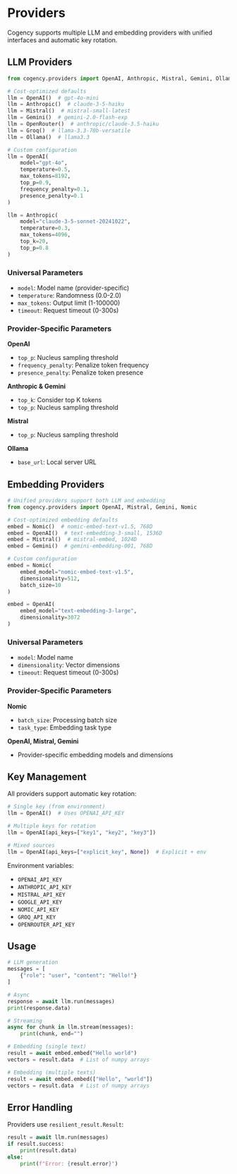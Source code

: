 # Providers

Cogency supports multiple LLM and embedding providers with unified interfaces and automatic key rotation.

## LLM Providers

```python
from cogency.providers import OpenAI, Anthropic, Mistral, Gemini, Ollama, OpenRouter, Groq, Nomic

# Cost-optimized defaults
llm = OpenAI()  # gpt-4o-mini
llm = Anthropic()  # claude-3-5-haiku
llm = Mistral()  # mistral-small-latest
llm = Gemini()  # gemini-2.0-flash-exp
llm = OpenRouter()  # anthropic/claude-3.5-haiku
llm = Groq()  # llama-3.3-70b-versatile
llm = Ollama()  # llama3.3

# Custom configuration
llm = OpenAI(
    model="gpt-4o",
    temperature=0.5,
    max_tokens=8192,
    top_p=0.9,
    frequency_penalty=0.1,
    presence_penalty=0.1
)

llm = Anthropic(
    model="claude-3-5-sonnet-20241022",
    temperature=0.3,
    max_tokens=4096,
    top_k=20,
    top_p=0.8
)
```

### Universal Parameters
- `model`: Model name (provider-specific)
- `temperature`: Randomness (0.0-2.0)
- `max_tokens`: Output limit (1-100000)
- `timeout`: Request timeout (0-300s)

### Provider-Specific Parameters

**OpenAI**
- `top_p`: Nucleus sampling threshold
- `frequency_penalty`: Penalize token frequency
- `presence_penalty`: Penalize token presence

**Anthropic & Gemini**
- `top_k`: Consider top K tokens
- `top_p`: Nucleus sampling threshold

**Mistral**
- `top_p`: Nucleus sampling threshold

**Ollama**
- `base_url`: Local server URL

## Embedding Providers

```python
# Unified providers support both LLM and embedding
from cogency.providers import OpenAI, Mistral, Gemini, Nomic

# Cost-optimized embedding defaults
embed = Nomic()  # nomic-embed-text-v1.5, 768D
embed = OpenAI()  # text-embedding-3-small, 1536D
embed = Mistral()  # mistral-embed, 1024D
embed = Gemini()  # gemini-embedding-001, 768D

# Custom configuration
embed = Nomic(
    embed_model="nomic-embed-text-v1.5",
    dimensionality=512,
    batch_size=10
)

embed = OpenAI(
    embed_model="text-embedding-3-large",
    dimensionality=3072
)
```

### Universal Parameters
- `model`: Model name
- `dimensionality`: Vector dimensions
- `timeout`: Request timeout (0-300s)

### Provider-Specific Parameters

**Nomic**
- `batch_size`: Processing batch size
- `task_type`: Embedding task type

**OpenAI, Mistral, Gemini**
- Provider-specific embedding models and dimensions

## Key Management

All providers support automatic key rotation:

```python
# Single key (from environment)
llm = OpenAI()  # Uses OPENAI_API_KEY

# Multiple keys for rotation
llm = OpenAI(api_keys=["key1", "key2", "key3"])

# Mixed sources
llm = OpenAI(api_keys=["explicit_key", None])  # Explicit + env
```

Environment variables:
- `OPENAI_API_KEY`
- `ANTHROPIC_API_KEY` 
- `MISTRAL_API_KEY`
- `GOOGLE_API_KEY`
- `NOMIC_API_KEY`
- `GROQ_API_KEY`
- `OPENROUTER_API_KEY`

## Usage

```python
# LLM generation
messages = [
    {"role": "user", "content": "Hello!"}
]

# Async
response = await llm.run(messages)
print(response.data)

# Streaming
async for chunk in llm.stream(messages):
    print(chunk, end="")

# Embedding (single text)
result = await embed.embed("Hello world")
vectors = result.data  # List of numpy arrays

# Embedding (multiple texts)
result = await embed.embed(["Hello", "world"])
vectors = result.data  # List of numpy arrays
```

## Error Handling

Providers use `resilient_result.Result`:

```python
result = await llm.run(messages)
if result.success:
    print(result.data)
else:
    print(f"Error: {result.error}")
```